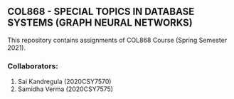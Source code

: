 ## COL868 - SPECIAL TOPICS IN DATABASE SYSTEMS (GRAPH NEURAL NETWORKS)

This repository contains assignments of COL868 Course (Spring Semester 2021).

### Collaborators:

1. Sai Kandregula (2020CSY7570)
2. Samidha Verma (2020CSY7575)

